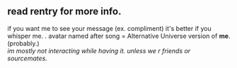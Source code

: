 ## read rentry for more info.

if you want me to see your message (ex. compliment) it's better if you whisper me.
.
avatar named after song = Alternative Universe version of **me**. (probably.)      
*im mostly not interacting while having it. unless we r friends or sourcemates.*

